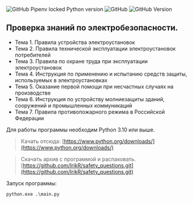 ![GitHub Pipenv locked Python version](https://img.shields.io/github/pipenv/locked/python-version/IrikR/safety_questions?color=blue)
![GitHub](https://img.shields.io/github/license/irikr/safety_questions?color=green)
![GitHub Version](https://img.shields.io/github/v/release/IrikR/safety_questions?display_name=tag)

## Проверка знаний по электробезопасности.
+ Тема 1. Правила устройства электроустановок
+ Тема 2. Правила технической эксплуатации электроустановок потребителей
+ Тема 3. Правила по охране труда при эксплуатации электроустановок
+ Тема 4. Инструкция по применению и испытанию средств защиты, используемых в электроустановках
+ Тема 5. Оказание первой помощи при несчастных случаях на производстве
+ Тема 6. Инструкция по устройству молниезащиты зданий, сооружений и промышленных коммуникаций
+ Тема 7. Правила противопожарного режима в Российской Федерации

Для работы программы необходим Python 3.10 или выше.
>Качать отсюда:
[https://www.python.org/downloads/](https://www.python.org/downloads/)

>Скачать архив с программой и распаковать.
[https://github.com/IrikR/safety_questions.git](https://github.com/IrikR/safety_questions.git)

Запуск программы:
```commandline
python.exe .\main.py
```
